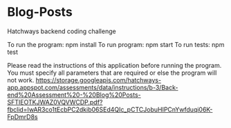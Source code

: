 # Blog-Posts
Hatchways backend coding challenge

To run the program:
npm install
To run program: npm start
To run tests: npm test

Please read the instructions of this application before running the program. You must specify all parameters that are required or else the program will not work.
https://storage.googleapis.com/hatchways-app.appspot.com/assessments/data/instructions/b-3/Back-end%20Assessment%20-%20Blog%20Posts-SFTIEOTKJWAZ0VQVWCDP.pdf?fbclid=IwAR3co1tEcbPC2dkib06SEd4QIc_pCTCJobuHIPCnYwfduqi06K-FpDmrD8s
